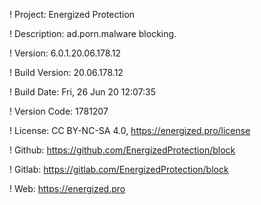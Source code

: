 ! Project: Energized Protection

! Description: ad.porn.malware blocking.

! Version: 6.0.1.20.06.178.12

! Build Version: 20.06.178.12

! Build Date: Fri, 26 Jun 20 12:07:35

! Version Code: 1781207

! License: CC BY-NC-SA 4.0, https://energized.pro/license

! Github: https://github.com/EnergizedProtection/block

! Gitlab: https://gitlab.com/EnergizedProtection/block


! Web: https://energized.pro
